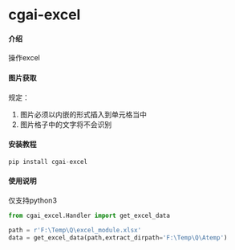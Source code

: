 # cgai-excel

#### 介绍
操作excel

#### 图片获取  

规定： 
1. 图片必须以内嵌的形式插入到单元格当中  
2. 图片格子中的文字将不会识别  


#### 安装教程

```python
pip install cgai-excel

```

#### 使用说明
仅支持python3

```python
from cgai_excel.Handler import get_excel_data

path = r'F:\Temp\Q\excel_module.xlsx'
data = get_excel_data(path,extract_dirpath='F:\Temp\Q\Atemp')
```
